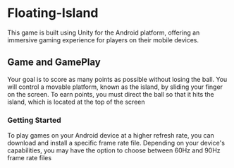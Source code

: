 # Floating-Island
This game is built using Unity for the Android platform, offering an immersive gaming experience for players on their mobile devices.

## Game and GamePlay
Your goal is to score as many points as possible without losing the ball. You will control a movable platform, known as the island, by sliding your finger on the screen. To earn points, you must direct the ball so that it hits the island, which is located at the top of the screen

### Getting Started
To play games on your Android device at a higher refresh rate, you can download and install a specific frame rate file. Depending on your device's capabilities, you may have the option to choose between 60Hz and 90Hz frame rate files
